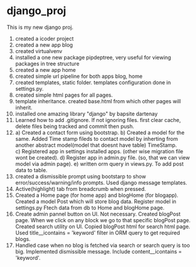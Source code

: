 # django_proj
This is my new django proj.

1) created a icoder project 
2) created a new app blog 
3) created virtualvenv
4) installed a one new package pipdeptree, very useful for viewing packages in tree structure
5) created a new app home 
6) created simple url pipeline for both apps blog, home 
7) created templates, static folder. templates configuration done in settings.py. 
8) created simple html pages for all pages.
9) template inheritance. created base.html from which other pages will inherit. 
10) installed one amazing library "django" by bapsite dartenay 
11) Learned how to add .gitignore. If not ignoring files. first clear cache, delete files being tracked and commit then push. 
12) a) Created a contact form using bootstrap. 
    b) Created a model for the same. Added Time stamp fileds to contact model by inherting from another abstract model(model that doesnt have table) TimeStamp.  
    c) Registered app in settings installed apps. (other wise migration file wont be created).
    d) Register app in admin.py file. (so, that we can view model via admin page).
    e) written orm query in views.py. To add post data to table. 
13) created a dismissible prompt using bootstarp to show error/success/warning/info prompts.
    Used django message templates. 
14) Active(highlight) tab from breadcrumb when pressed.
15) Created a Home page (for home app) and blogHome (for blogapp). 
    Created a model Post which will store blog data. Register model in settings.py 
    Ftech data from db to Home and blogHome page.
16) Create admin pannel button on UI. Not necessary. 
    Created blogPost page. When we click on any block we go to that specific blogPost page. 
    Created search utility on UI. Copied blogPost html for search html page. 
    Used title__icontains = 'keyword' filter in ORM query to get required blogs.
17) Handled case when no blog is fetched via search or search query is too big. Implemented dismissible message. Include content__icontains = 'keyword'.  

    
